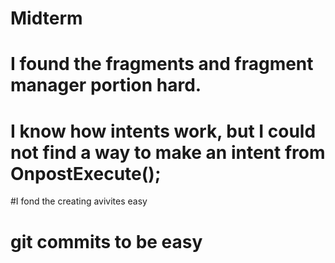 # Midterm
# I found the fragments and fragment manager portion hard.
# I know how intents work, but I could not find a way to make an intent from  OnpostExecute();
#I fond the creating avivites easy
# git commits to be easy

